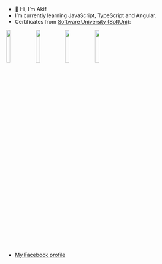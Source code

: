 - 👋 Hi, I’m Akif!
- I’m currently learning JavaScript, TypeScript and Angular.
- Certificates from [Software University (SoftUni)](https://softuni.bg/):

<img src="https://user-images.githubusercontent.com/103313913/205600270-bddccdd2-67bb-4490-bb7b-9b359ee0d25d.png" width=15% height=15%> <img src="https://user-images.githubusercontent.com/103313913/205600301-5efad1ed-5b3e-43aa-a529-f8a8dcc10251.png" width=15% height=15%> <img src="https://user-images.githubusercontent.com/103313913/205600313-96aa1359-9c6f-41b7-80ea-f748f10dbee2.png" width=15% height=15%> <img src="https://user-images.githubusercontent.com/103313913/205600330-126bca8b-8fc7-49ca-a603-fb2504e75b2d.png" width=15% height=15%>

- [My Facebook profile](https://www.facebook.com/kifchoo)

<!---
Kif-gg/Kif-gg is a ✨ special ✨ repository because its `README.md` (this file) appears on your GitHub profile.
You can click the Preview link to take a look at your changes.
--->
